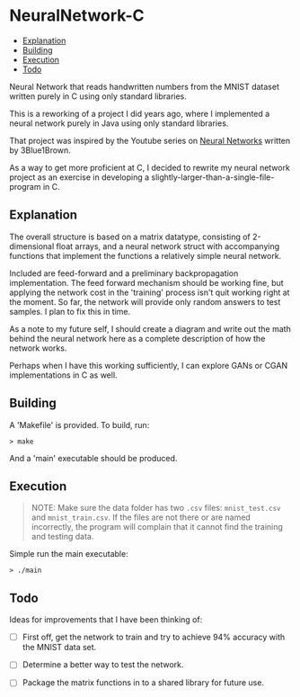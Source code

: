 # NeuralNetwork-C

- [Explanation](#explanation)
- [Building](#building)
- [Execution](#execution)
- [Todo](#todo)

Neural Network that reads handwritten numbers from the MNIST dataset written purely in C using only standard libraries.

This is a reworking of a project I did years ago, where I implemented a neural network purely in Java using only standard libraries.

That project was inspired by the Youtube series on [Neural Networks](https://www.youtube.com/playlist?list=PLZHQObOWTQDNU6R1_67000Dx_ZCJB-3pi) written by 3Blue1Brown.

As a way to get more proficient at C, I decided to rewrite my neural network project as an exercise in developing a slightly-larger-than-a-single-file-program in C.

## Explanation

The overall structure is based on a matrix datatype, consisting of 2-dimensional float arrays, and a neural network struct with accompanying functions that implement the functions a relatively simple neural network.

Included are feed-forward and a preliminary backpropagation implementation. The feed forward mechanism should be working fine, but applying the network cost in the 'training' process isn't quit working right at the moment. So far, the network will provide only random answers to test samples. I plan to fix this in time.

As a note to my future self, I should create a diagram and write out the math behind the neural network here as a complete description of how the network works.

Perhaps when I have this working sufficiently, I can explore GANs or CGAN implementations in C as well.

## Building

A 'Makefile' is provided. To build, run:

```
> make
```
And a 'main' executable should be produced.

## Execution

> NOTE: Make sure the data folder has two `.csv` files: `mnist_test.csv` and `mnist_train.csv`. If the files are not there or are named incorrectly, the program will complain that it cannot find the training and testing data.

Simple run the main executable:

```
> ./main
```

## Todo

Ideas for improvements that I have been thinking of:

- [ ] First off, get the network to train and try to achieve 94% accuracy with the MNIST data set.
- [ ] Determine a better way to test the network.
- [ ] Package the matrix functions in to a shared library for future use.


